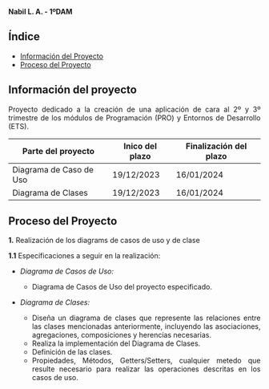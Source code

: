 
<div align="justify">

**Nabil L. A. - 1ºDAM**

## Índice
- [Información del Proyecto](#información-del-proyecto)
- [Proceso del Proyecto](#proceso-del-proyecto)



## Información del proyecto
Proyecto dedicado a la creación de una aplicación de cara al 2º y 3º trimestre de los módulos de Programación (PRO) y Entornos de Desarrollo (ETS).

Parte del proyecto| Inico del plazo | Finalización del plazo
 ---|---|---
Diagrama de Caso de Uso| 19/12/2023 | 16/01/2024 
Diagrama de Clases| 19/12/2023 | 16/01/2024 

## Proceso del Proyecto 
**1.**  Realización de los diagrams de casos de uso y de clase

**1.1** Especificaciones a seguir en la realización:

*  _Diagrama de Casos de Uso:_
    -  Diagrama de Casos de Uso del proyecto especificado.

*  _Diagrama de Clases:_
    -  Diseña un diagrama de clases que represente las relaciones entre las clases mencionadas anteriormente, incluyendo las asociaciones, agregaciones, composiciones y herencias necesarias.
    - Realiza la implementación del Diagrama de Clases.
    - Definición de las clases.
    -  Propiedades, Métodos, Getters/Setters, cualquier metedo que resulte necesario para realizar las operaciones descritas en los casos de uso.

</div>